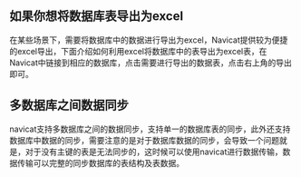 ## 如果你想将数据库表导出为excel

在某些场景下，需要将数据库中的数据进行导出为excel，Navicat提供较为便捷的excel导出，下面介绍如何利用excel将数据库中的表导出为excel表，在Navicat中链接到相应的数据库，点击需要进行导出的数据表，点击右上角的导出即可。

## 多数据库之间数据同步

navicat支持多数据库之间的数据同步，支持单一的数据库表的同步，此外还支持数据库中数据的同步，需要注意的是对于数据库数据的同步，会导致一个问题就是，对于没有主键的表是无法同步的，这时候可以使用navicat进行数据传输，数据传输可以完整的同步数据库的表结构及表数据。